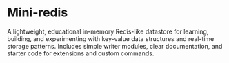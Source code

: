 # Mini-redis
A lightweight, educational in-memory Redis-like datastore for learning, building, and experimenting with key-value data structures and real-time storage patterns. Includes simple writer modules, clear documentation, and starter code for extensions and custom commands.
